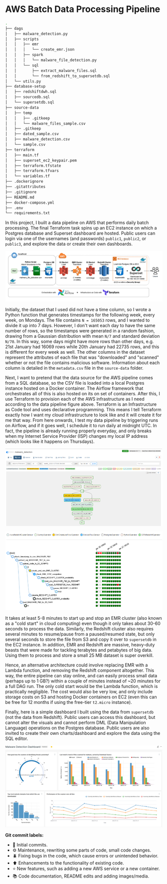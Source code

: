 # AWS Batch Data Processing Pipeline

```sh
.
├── dags
│   ├── malware_detection.py
│   ├── scripts
│   │   ├── emr
│   │   │   └── create_emr.json
│   │   ├── spark
│   │   │   └── malware_file_detection.py
│   │   └── sql
│   │       ├── extract_malware_files.sql
│   │       └── from_redshift_to_supersetdb.sql
│   └── utils.py
├── database-setup
│   ├── redshiftdwh.sql
│   ├── sourcedb.sql
│   └── supersetdb.sql
├── source-data
│   ├── temp
│   │   ├── .gitkeep
│   │   └── malware_files_sample.csv
│   ├── .gitkeep
│   ├── dated_sample.csv
│   ├── malware_detection.csv
│   └── sample.csv
├── terraform
│   ├── main.tf
│   ├── superset_ec2_keypair.pem
│   ├── terraform.tfstate
│   ├── terraform.tfvars
│   └── variables.tf
├── .dockerignore
├── .gitattributes
├── .gitignore
├── README.md
├── docker-compose.yml
├── .env
└── requirements.txt
```

In this project, I built a data pipeline on AWS that performs daily batch processing. The final Terraform task spins up an
EC2 instance on which a Postgres database and Superset dashboard are hosted. Public users can login via one of the
usernames (and passwords) `public1`, `public2`, or `public3`, and explore the data or create their own dashboards.

![AWS batch processing data pipeline](images/main-architecture.png)

Initially, the dataset that I used did not have a time column, so I wrote a Python function
that generates timestamps for the following week, every week, on Mondays. The file contains `N = 165053` rows,
and I wanted to divide it up into 7 days. However, I don't want
each day to have the same number of rows, so the timestamps were generated in a random fashion, drawing
from a Gaussian distribution with mean `N/7` and standard deviation `N/70`. In this way, some days might
have more rows than other days, e.g. 21st January had 16069 rows while 20th January had 22735 rows, and this
is different for every week as well. The other columns in the dataset represent the attributes of each file
that was "downloaded" and "scanned" whether or not the file contains malicious software. Information about each
column is detailed in the `metadata.csv` file in the `source-data` folder.

Next, I want to pretend that the data source for the AWS pipeline comes from a SQL database, so
the CSV file is loaded into a local Postgres instance hosted on a Docker container. The Airflow framework
that orchestrates all of this is also hosted on its on set of containers. After this, I use Terraform to
provision each of the AWS infrastructure as I need according to the data pipeline figure above. Terraform
is an Infrastructure as Code tool and uses declarative programming. This means I tell Terraform exactly
how I want my cloud infrastructure to look like and it will create it for me that way. From here onwards,
I test my data pipeline by triggering runs on Airflow, and if it goes well, I schedule it to run daily at
midnight UTC. In fact, the pipeline is already running properly everyday, and only breaks when my Internet
Service Provider (ISP) changes my local IP address (which looks like it happens on Thursdays).

![Airflow DAG and full runs from the past week](images/airflow-dag.png)

![Full DAG runs from the past week](images/dag-runs.png)

It takes at least 5-8 minutes to start up and stop an EMR cluster (also known as a "cold start" in cloud computing) even though
it only takes about 30-60 seconds to process the data. Similarly, the Redshift cluster also requires several minutes to resume/pause
from a paused/resumed state, but only several seconds to store the file from S3 and copy it over to `supersetdb` in the EC2 instance.
In addition, EMR and Redshift are massive, heavy-duty beasts that were made for tackling terabytes and petabytes of
big data. Using them to process and store a small 25 MB dataset is super overkill.

Hence, an alternative architecture could involve replacing EMR with a Lambda function, and removing the Redshift component altogether.
This way, the entire pipeline can stay online, and can easily process small data (perhaps up to 1 GB?) within a couple of minutes
instead of ~20 minutes for a full DAG run. The only cold start would be the Lambda function, which is practically negligible. The cost would also be
very low, and only include storage costs on S3 and hosting Docker containers on EC2 (even this can be free for 12 months if using
the free-tier `t2.micro` instance).

Finally, here is a simple dashboard I built using the data from `supersetdb` (not the data from Redshift). Public users can
access this dashboard, but cannot alter the visuals and cannot perform DML (Data Manipulation Language) operations on the Postgres
database. Public users are also invited to create their own charts/dashboard and explore the data using the SQL editor.

![Dashboard about fictional malware files detection data](images/malware-detection-dashboard.png)

**Git commit labels:**

- :rocket: Initial commits.
- :gear: Maintenance, rewriting some parts of code, small code changes.
- :beetle: Fixing bugs in the code, which cause errors or unintended behavior.
- :arrow_up: Enhancements to the functionality of existing code.
- :star: New features, such as adding a new AWS service or a new container.
- :books: Code documentation, README edits and adding images/media.
